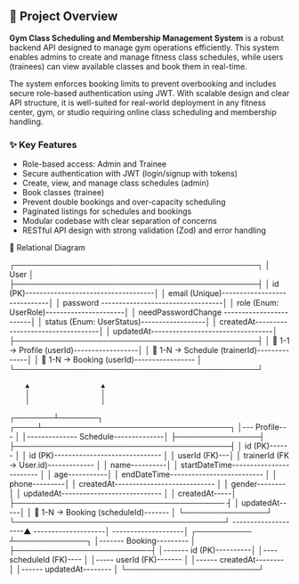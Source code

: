 ## 📘 Project Overview

**Gym Class Scheduling and Membership Management System** is a robust backend API designed to manage gym operations efficiently. This system enables admins to create and manage fitness class schedules, while users (trainees) can view available classes and book them in real-time.

The system enforces booking limits to prevent overbooking and includes secure role-based authentication using JWT. With scalable design and clear API structure, it is well-suited for real-world deployment in any fitness center, gym, or studio requiring online class scheduling and membership handling.

### ✨ Key Features

- Role-based access: Admin and Trainee
- Secure authentication with JWT (login/signup with tokens)
- Create, view, and manage class schedules (admin)
- Book classes (trainee)
- Prevent double bookings and over-capacity scheduling
- Paginated listings for schedules and bookings
- Modular codebase with clear separation of concerns
- RESTful API design with strong validation (Zod) and error handling

🧩 Relational Diagram

┌────────────────────────────────────────────┐
│ User │
├────────────────────────────────────────────┤
│ id (PK)------------------------------------│
│ email (Unique)-----------------------------│
│ password ----------------------------------│
│ role (Enum: UserRole)----------------------│
│ needPasswordChange ------------------------│
│ status (Enum: UserStatus)------------------│
│ createdAt----------------------------------│
│ updatedAt----------------------------------│
├────────────────────────────────────────────┤
│ 🔗 1-1 → Profile (userId)------------------│
│ 🔗 1-N → Schedule (trainerId)--------------│
│ 🔗 1-N → Booking (userId)----------------- │
└────────────────────────────────────────────┘

        ▲                  ▲
        │                  │
        │                  │

┌───────┴───────┐ ┌────┴──────────────────────────────────┐
│--- Profile--- │ │-------------- Schedule--------------│
├───────────────┤ ├───────────────────────────────────────┤
│ id (PK)------ │ │ id (PK)------------------------------ │
│ userId (FK)---│ │ trainerId (FK → User.id)------------- │
│ name----------│ │ startDateTime------------------------ │
│ age-----------│ │ endDateTime-------------------------- │
│ phone---------│ │ createdAt---------------------------- │
│ gender--------│ │ updatedAt---------------------------- │
│ createdAt-----│ ├────────────────────────────────────── ┤
│ updatedAt-----│ │ 🔗 1-N → Booking (scheduleId)------- │
└───────────────┘ └──────────────────────────────────────┘
--------------------▲
--------------------│
--------------------│
┌────────── ┴─────────────┐
│------- Booking--------- │
├────────────────────────-┤
│------- id (PK)----------│
│---- scheduleId (FK)---- │
│----- userId (FK)------- │
│------ createdAt-------- │
│------ updatedAt-------- │
└────────────────────────┘
